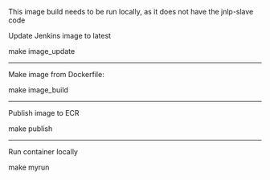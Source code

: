 This image build needs to be run locally, as it does not have the jnlp-slave code

Update Jenkins image to latest

  make image_update

--------
Make image from Dockerfile:

  make image_build

--------
Publish image to ECR

  make publish

--------
Run container locally

  make myrun


